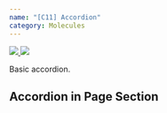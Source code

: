 ```yaml
---
name: "[C11] Accordion"
category: Molecules
---
```


<a href="https://www.figma.com/file/YGsJLbagR6pXmnuZ7pPHsE/AEM-Content?node-id=3409%3A23528" target="_blank" class="dvag-lsg-figma-link" title="Show on Figma">
  <img src="../resources/lsg/figma-logo.svg" class="dvag-lsg-figma-link__icon" />
</a>

<a href="https://confluence.diva-e.com/display/DVW/%5BC11%5D+-+Akkordeon" target="_blank" class="dvag-lsg-confluence-link" title="Show on Confluence">
  <img src="../resources/lsg/confluence-logo.svg" class="dvag-lsg-confluence-link__icon" />
</a>

Basic accordion.

## Accordion in Page Section
```dvag-m-c-11-accordion:demo/c11-accordion.html
```
